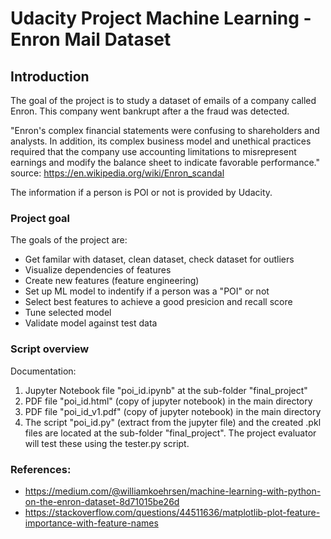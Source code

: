 # Udacity Project Machine Learning - Enron Mail Dataset

## Introduction
The goal of the project is to study a dataset of emails of a company called Enron. This company went bankrupt after a the fraud was detected.

"Enron's complex financial statements were confusing to shareholders and analysts. In addition, its complex business model and unethical practices required that the company use accounting limitations to misrepresent earnings and modify the balance sheet to indicate favorable performance." source: https://en.wikipedia.org/wiki/Enron_scandal

The information if a person is POI or not is provided by Udacity.

### Project goal
The goals of the project are:
- Get familar with dataset, clean dataset, check dataset for outliers
- Visualize dependencies of features
- Create new features (feature engineering)
- Set up ML model to indentify if a person was a "POI" or not
- Select best features to achieve a good presicion and recall score
- Tune selected model
- Validate model against test data

### Script overview
Documentation: 
1. Jupyter Notebook file "poi_id.ipynb" at the sub-folder "final_project"
2. PDF file "poi_id.html" (copy of jupyter notebook) in the main directory
3. PDF file "poi_id_v1.pdf" (copy of jupyter notebook) in the main directory
4. The script "poi_id.py" (extract from the jupyter file) and the created .pkl files are located at the sub-folder "final_project". The project evaluator will test these using the tester.py script.


### References:
- https://medium.com/@williamkoehrsen/machine-learning-with-python-on-the-enron-dataset-8d71015be26d
- https://stackoverflow.com/questions/44511636/matplotlib-plot-feature-importance-with-feature-names

